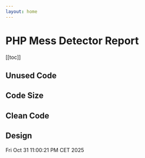 ```yaml
---
layout: home
---
```

# PHP Mess Detector Report

[[toc]]
## Unused Code

## Code Size

## Clean Code

## Design


Fri Oct 31 11:00:21 PM CET 2025
